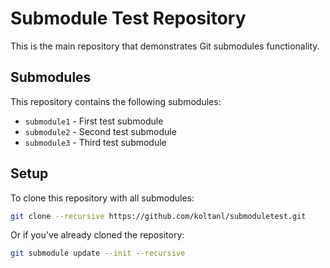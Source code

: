 # Submodule Test Repository

This is the main repository that demonstrates Git submodules functionality.

## Submodules

This repository contains the following submodules:

- `submodule1` - First test submodule
- `submodule2` - Second test submodule  
- `submodule3` - Third test submodule

## Setup

To clone this repository with all submodules:

```bash
git clone --recursive https://github.com/koltanl/submoduletest.git
```

Or if you've already cloned the repository:

```bash
git submodule update --init --recursive
``` 